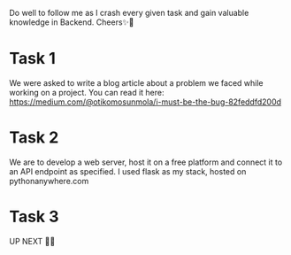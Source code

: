 Do well to follow me as I crash every given task and gain valuable knowledge in Backend.
Cheers✨🎉

# Task 1
We were asked to write a blog article about a problem we faced while working on a project.
You can read it here: https://medium.com/@otikomosunmola/i-must-be-the-bug-82feddfd200d

# Task 2
We are to develop a web server, host it on a free platform and connect it to an API endpoint as specified.
I used flask as my stack, hosted on pythonanywhere.com

# Task 3
UP NEXT 🎈🎈
